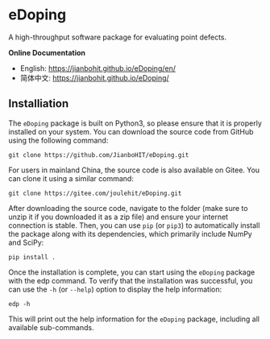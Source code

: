 # eDoping

A high-throughput software package for evaluating point defects.

**Online Documentation**
- English: https://jianbohit.github.io/eDoping/en/
- 简体中文: https://jianbohit.github.io/eDoping/

## Installiation

The `eDoping` package is built on Python3, so please ensure that it is 
properly installed on your system. You can download the source code 
from GitHub using the following command:

```
git clone https://github.com/JianboHIT/eDoping.git
```

For users in mainland China, the source code is also available on Gitee. 
You can clone it using a similar command:

```
git clone https://gitee.com/joulehit/eDoping.git
```

After downloading the source code, navigate to the folder (make sure to 
unzip it if you downloaded it as a zip file) and ensure your internet 
connection is stable. Then, you can use `pip` (or `pip3`) to automatically 
install the package along with its dependencies, which primarily include 
NumPy and SciPy:

```
pip install .
```

Once the installation is complete, you can start using the `eDoping` package 
with the edp command. To verify that the installation was successful, 
you can use the `-h` (or `--help`) option to display the help information:

```
edp -h
```

This will print out the help information for the `eDoping` package, including 
all available sub-commands.
